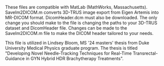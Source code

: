 These files are compatible with MatLab (MathWorks, Massachusetts).
SaveIm2DICOM.m converts 3D-TRUS image export from Eigen Artemis into MR-DICOM format. DicomHeader.dcm must also be downloaded. The only change you should make to the file is changing the paths to your 3D-TRUS dataset and DicomHeader file. Changes can be made to the SaveIm2DICOM.m file to make the DICOM header tailored to your needs. 

This file is utilized in Lindsey Bloom, MS '24 masters' thesis from Duke University Medical Physics graduate program. The thesis is titled "Developing Novel Needle-Tracking Techniques for Real-Time Transrectal-Guidance in GYN Hybrid HDR Brachytherapy Treatments".
